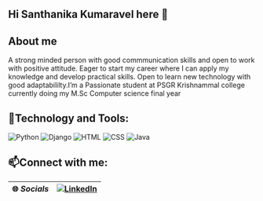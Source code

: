 ## Hi Santhanika Kumaravel here 👋

## About me
A strong minded person with good commmunication skills and open to work with positive attitude. Eager to start my career where I can apply my knowledge and  develop practical skills. Open to learn new technology with good adaptabililty.I’m a Passionate student at PSGR Krishnammal college currently doing my M.Sc Computer science final year
<!--
**Santhanika/Santhanika** is a ✨ _special_ ✨ repository because its `README.md` (this file) appears on your GitHub profile.

Here are some ideas to get you started:

- 🔭 I’m currently working on Python,Django,HTML&CSS
- 🌱 I’m currently learning on Java
- 📫 Email: santhanikak@gmail.com
- 😄 Student | Developer | She/Her
- ⚡ The “Hello, World!” program is considered a rite of passage for every programmer!!!
-->
## 🚀Technology and Tools:
![Python](https://img.shields.io/badge/Python-blue?style=for-the-badge&logo=Python)
![Django](https://img.shields.io/badge/Django-green?style=for-the-badge&logo=Django)
![HTML](https://img.shields.io/badge/HTML-yellow?style=for-the-badge&logo=HTML)
![CSS](https://img.shields.io/badge/CSS-orange?style=for-the-badge&logo=CSS)
![Java](https://img.shields.io/badge/Java-purple?style=for-the-badge&logo=JAVA)


## 📫Connect with me:
| 🌐 *Socials* | [![LinkedIn](https://img.shields.io/badge/LINKEDIN-CONNECT-blue?style=for-the-badge&logo=linkedin)](https://www.linkedin.com/in/santhanika-kumaravel) |
|---------------|----------------------------------------------------------------------------------------------------------------------------------|




